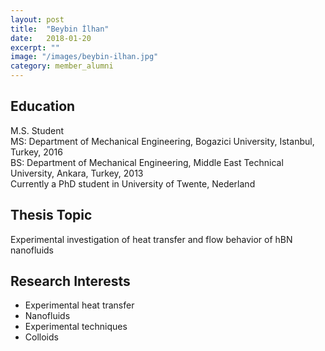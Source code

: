 ```yaml
---
layout: post
title:  "Beybin İlhan"
date:   2018-01-20
excerpt: ""
image: "/images/beybin-ilhan.jpg"
category: member_alumni
---
```


## Education
M.S. Student <br>
MS: Department of Mechanical Engineering, Bogazici University, Istanbul, Turkey, 2016    <br>
BS: Department of Mechanical Engineering, Middle East Technical University, Ankara, Turkey, 2013    <br>
Currently a PhD student in University of Twente, Nederland <br>

## Thesis Topic
Experimental investigation of heat transfer and flow behavior of hBN nanofluids

## Research Interests
- Experimental heat transfer
- Nanofluids
- Experimental techniques
- Colloids
